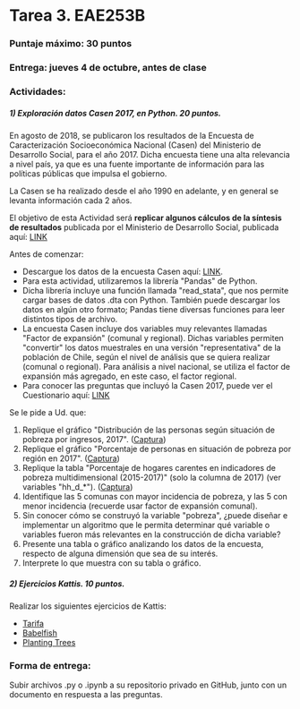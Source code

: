 # Tarea 3. EAE253B

### Puntaje máximo: 30 puntos

### Entrega: jueves 4 de octubre, antes de clase

### Actividades:

##### 1) Exploración datos Casen 2017, en Python. 20 puntos.

En agosto de 2018, se publicaron los resultados de la Encuesta de Caracterización Socioeconómica Nacional (Casen) del Ministerio de Desarrollo Social, para el año 2017. Dicha encuesta tiene una alta relevancia a nivel país, ya que es una fuente importante de información para las políticas públicas que impulsa el gobierno.

La Casen se ha realizado desde el año 1990 en adelante, y en general se levanta información cada 2 años. 

El objetivo de esta Actividad será **replicar algunos cálculos de la síntesis de resultados** publicada por el Ministerio de Desarrollo Social, publicada aquí: [LINK](http://observatorio.ministeriodesarrollosocial.gob.cl/casen-multidimensional/casen/docs/Presentacion_Sintesis_de_Resultados_Casen_2017.pdf)

Antes de comenzar:

- Descargue los datos de la encuesta Casen aquí: [LINK](http://observatorio.ministeriodesarrollosocial.gob.cl/casen-multidimensional/casen/basedatos.php).
- Para esta actividad, utilizaremos la librería "Pandas" de Python.
- Dicha librería incluye una función llamada "read_stata", que nos permite cargar bases de datos .dta con Python. También puede descargar los datos en algún otro formato; Pandas tiene diversas funciones para leer distintos tipos de archivo.
- La encuesta Casen incluye dos variables muy relevantes llamadas "Factor de expansión" (comunal y regional). Dichas variables permiten "convertir" los datos muestrales en una versión "representativa" de la población de Chile, según el nivel de análisis que se quiera realizar (comunal o regional). Para análisis a nivel nacional, se utiliza el factor de expansión más agregado, en este caso, el factor regional.
- Para conocer las preguntas que incluyó la Casen 2017, puede ver el Cuestionario aquí: [LINK](http://observatorio.ministeriodesarrollosocial.gob.cl/casen-multidimensional/casen/docs/Cuestionario_Casen2017.pdf)

Se le pide a Ud. que:

1. Replique el gráfico "Distribución de las personas según situación de pobreza por ingresos, 2017". ([Captura](Material/g1.png))
1. Replique el gráfico "Porcentaje de personas en situación de pobreza por región en 2017". ([Captura](Material/g2.png))
1. Replique la tabla "Porcentaje de hogares carentes en indicadores de pobreza multidimensional (2015-2017)" (solo la columna de 2017) (ver variables "hh_d_*"). ([Captura](Material/g3.png))
1. Identifique las 5 comunas con mayor incidencia de pobreza, y las 5 con menor incidencia (recuerde usar factor de expansión comunal).
1. Sin conocer cómo se construyó la variable "pobreza", ¿puede diseñar e implementar un algoritmo que le permita determinar qué variable o variables fueron más relevantes en la construcción de dicha variable?
1. Presente una tabla o gráfico analizando los datos de la encuesta, respecto de alguna dimensión que sea de su interés.
1. Interprete lo que muestra con su tabla o gráfico.

##### 2) Ejercicios Kattis. 10 puntos.

Realizar los siguientes ejercicios de Kattis:
- [Tarifa](https://open.kattis.com/problems/tarifa)
- [Babelfish](https://open.kattis.com/problems/babelfish)
- [Planting Trees](https://open.kattis.com/problems/plantingtrees)

### Forma de entrega:

Subir archivos .py o .ipynb a su repositorio privado en GitHub, junto con un documento en respuesta a las preguntas.
